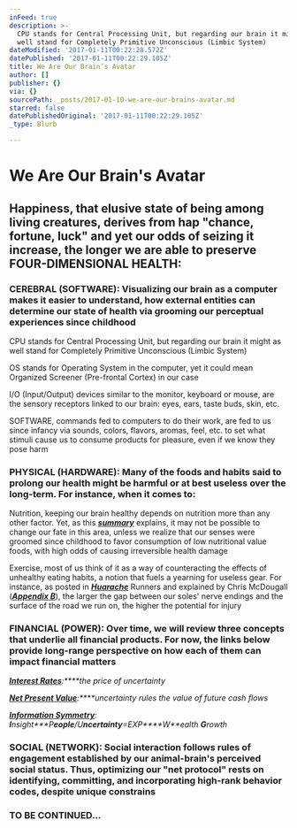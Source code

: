 ```yaml
---
inFeed: true
description: >-
  CPU stands for Central Processing Unit, but regarding our brain it might as
  well stand for Completely Primitive Unconscious (Limbic System)
dateModified: '2017-01-11T00:22:28.572Z'
datePublished: '2017-01-11T00:22:29.105Z'
title: We Are Our Brain’s Avatar
author: []
publisher: {}
via: {}
sourcePath: _posts/2017-01-10-we-are-our-brains-avatar.md
starred: false
datePublishedOriginal: '2017-01-11T00:22:29.105Z'
_type: Blurb

---
```

# **We Are Our Brain's Avatar**

## **Happiness, that elusive state of being among living creatures, derives from hap "chance, fortune, luck" and yet our odds of seizing it increase, the longer we are able to preserve FOUR-DIMENSIONAL HEALTH:**

### **CEREBRAL (SOFTWARE)**: Visualizing our brain as a computer makes it easier to understand, how external entities can determine our state of health via grooming our perceptual experiences since childhood

CPU stands for Central Processing Unit, but regarding our brain it might as well stand for Completely Primitive Unconscious (Limbic System)

OS stands for Operating System in the computer, yet it could mean Organized Screener (Pre-frontal Cortex) in our case

I/O (Input/Output) devices similar to the monitor, keyboard or mouse, are the sensory receptors linked to our brain: eyes, ears, taste buds, skin, etc.

SOFTWARE, commands fed to computers to do their work, are fed to us since infancy via sounds, colors, flavors, aromas, feel, etc. to set what stimuli cause us to consume products for pleasure, even if we know they pose harm

### **PHYSICAL (HARDWARE)**: Many of the foods and habits said to prolong our health might be harmful or at best useless over the long-term. For instance, when it comes to:

Nutrition, keeping our brain healthy depends on nutrition more than any other factor. Yet, as this _**[summary][0]**_ explains, it may not be possible to change our fate in this area, unless we realize that our senses were groomed since childhood to favor consumption of low nutritional value foods, with high odds of causing irreversible health damage

Exercise, most of us think of it as a way of counteracting the effects of unhealthy eating habits, a notion that fuels a yearning for useless gear. For instance, as posted in _**[Huarache][1]**_ Runners and explained by Chris McDougall (_**[Appendix B][0]**_), the larger the gap between our soles' nerve endings and the surface of the road we run on, the higher the potential for injury

### **FINANCIAL (POWER)**: Over time, we will review three concepts that underlie all financial products. For now, the links below provide long-range perspective on how each of them can impact financial matters

_**[Interest Rates][2]**:****the price of uncertainty_

_**[Net Present Value][3]**:****uncertainty rules the value of future cash flows_

_**[Information Symmetry][4]**: **I**nsight**\*P**eople**/U**ncertainty**=EXP****W**ealth **G**rowth_

### **SOCIAL (NETWORK):** Social interaction follows rules of engagement established by our animal-brain's perceived social status. Thus, optimizing our "net protocol" rests on identifying, committing, and incorporating high-rank behavior codes, despite unique constrains

### **TO BE CONTINUED...**

[0]: http://www.infoasy.com/2016/07/hack-matrix_29.html
[1]: https://www.strava.com/clubs/huarache-runners
[2]: http://sequoian.com/wp-content/uploads/2015/12/The_Fixed-Income_Mother_of_All_Bubbles_E.pdf
[3]: http://sequoian.com/wp-content/uploads/2016/10/The-Discount-Rate-Pyramid-Scheme-2.0.pdf
[4]: http://sequoian.com/wp-content/uploads/2015/12/INCLUSIVE_CAPITALISM_SPRINGS_FROM_INFOR.pdf